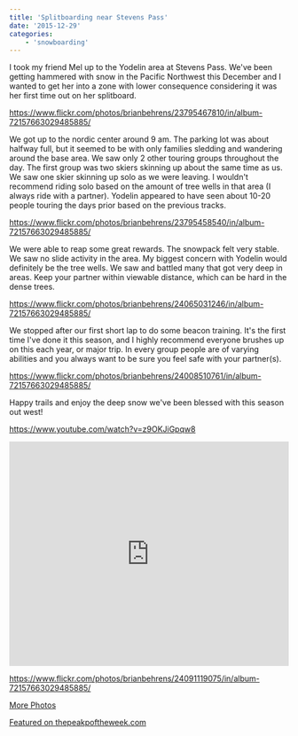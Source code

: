 ```yaml
---
title: 'Splitboarding near Stevens Pass'
date: '2015-12-29'
categories:
    - 'snowboarding'
---
```


I took my friend Mel up to the Yodelin area at Stevens Pass. We've been getting hammered with snow in the Pacific Northwest this December and I wanted to get her into a zone with lower consequence considering it was her first time out on her splitboard.

https://www.flickr.com/photos/brianbehrens/23795467810/in/album-72157663029485885/

We got up to the nordic center around 9 am. The parking lot was about halfway full, but it seemed to be with only families sledding and wandering around the base area. We saw only 2 other touring groups throughout the day. The first group was two skiers skinning up about the same time as us. We saw one skier skinning up solo as we were leaving. I wouldn't recommend riding solo based on the amount of tree wells in that area (I always ride with a partner). Yodelin appeared to have seen about 10-20 people touring the days prior based on the previous tracks.

https://www.flickr.com/photos/brianbehrens/23795458540/in/album-72157663029485885/

We were able to reap some great rewards. The snowpack felt very stable. We saw no slide activity in the area. My biggest concern with Yodelin would definitely be the tree wells. We saw and battled many that got very deep in areas. Keep your partner within viewable distance, which can be hard in the dense trees.

https://www.flickr.com/photos/brianbehrens/24065031246/in/album-72157663029485885/

We stopped after our first short lap to do some beacon training. It's the first time I've done it this season, and I highly recommend everyone brushes up on this each year, or major trip. In every group people are of varying abilities and you always want to be sure you feel safe with your partner(s).

https://www.flickr.com/photos/brianbehrens/24008510761/in/album-72157663029485885/

Happy trails and enjoy the deep snow we've been blessed with this season out west!

https://www.youtube.com/watch?v=z9OKJiGpqw8

<iframe src="https://www.strava.com/activities/458984137/embed/2b5be6981a88b1841ab6272f20820b292117d6f1" width="100%" height="405" frameborder="0" scrolling="no"></iframe>

https://www.flickr.com/photos/brianbehrens/24091119075/in/album-72157663029485885/

[More Photos](https://www.flickr.com/photos/brianbehrens/albums/72157663029485885/with/23723312979/)

[Featured on thepeakpoftheweek.com](http://thepeakoftheweek.com/2015/12/yodelin-stevens-pass/)
